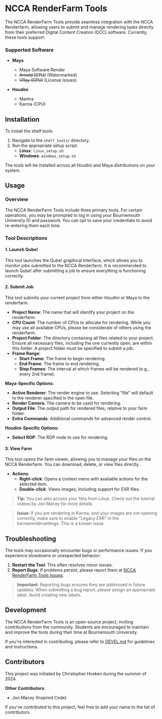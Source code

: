 # NCCA RenderFarm Tools

The NCCA RenderFarm Tools provide seamless integration with the NCCA Renderfarm, allowing users to submit and manage rendering tasks directly from their preferred Digital Content Creation (DCC) software. Currently, these tools support:

### Supported Software
- **Maya**
  - Maya Software Render
  - ~~Arnold (CPU)~~ (Watermarked)
  - ~~VRay (CPU)~~ (License Issues)

- **Houdini**
  - Mantra
  - Karma (CPU)

## Installation

To install the shelf tools:

1. Navigate to the `shelf_tools/` directory.
2. Run the appropriate setup script:
   - **Linux**: `linux_setup.sh`
   - **Windows**: `windows_setup.sh`

The tools will be installed across all Houdini and Maya distributions on your system.

## Usage

### Overview
The NCCA RenderFarm Tools include three primary tools. For certain operations, you may be prompted to log in using your Bournemouth University ID and password. You can opt to save your credentials to avoid re-entering them each time.

### Tool Descriptions

#### 1. Launch Qube!
This tool launches the Qube! graphical interface, which allows you to monitor jobs submitted to the NCCA Renderfarm. It is recommended to launch Qube! after submitting a job to ensure everything is functioning correctly.

#### 2. Submit Job
This tool submits your current project from either Houdini or Maya to the renderfarm.

- **Project Name**: The name that will identify your project on the renderfarm.
- **CPU Count**: The number of CPUs to allocate for rendering. While you may use all available CPUs, please be considerate of others using the renderfarm.
- **Project Folder**: The directory containing all files related to your project. Ensure all necessary files, including the one currently open, are within this folder. A project folder must be specified to submit a job.
- **Frame Range**:
  - **Start Frame**: The frame to begin rendering.
  - **End Frame**: The frame to end rendering.
  - **Step Frames**: The interval at which frames will be rendered (e.g., every 2nd frame).

**Maya-Specific Options:**

- **Active Renderer**: The render engine to use. Selecting "file" will default to the renderer specified in the open file.
- **Render Camera**: The camera to be used for rendering.
- **Output File**: The output path for rendered files, relative to your farm folder.
- **Extra Commands**: Additional commands for advanced render control.

**Houdini-Specific Options:**

- **Select ROP**: The ROP node to use for rendering.

#### 3. View Farm
This tool opens the farm viewer, allowing you to manage your files on the NCCA Renderfarm. You can download, delete, or view files directly.

- **Actions**:
  - **Right-click**: Opens a context menu with available actions for the selected item.
  - **Double-click**: Views images, including support for EXR files.

> **Tip:** You can also access your files from Linux. Check out the tutorial videos by Jon Macey for more details.

> **Issue:** If you are rendering in Karma, and your images are not opening correctly, make sure to enable "Legacy EXR" in the karmarendersettings. This is a known issue.

## Troubleshooting

The tools may occasionally encounter bugs or performance issues. If you experience slowdowns or unexpected behavior:

1. **Restart the Tool**: This often resolves minor issues.
2. **Report Bugs**: If problems persist, please report them at [NCCA RenderFarm Tools Issues](https://github.com/cjhosken/NCCARenderFarmTools/issues).

> **Important:** Reporting bugs ensures they are addressed in future updates. When submitting a bug report, please assign an appropriate label. Avoid creating new labels.

## Development

The NCCA RenderFarm Tools is an open-source project, inviting contributions from the community. Students are encouraged to maintain and improve the tools during their time at Bournemouth University.

If you're interested in contributing, please refer to [DEVEL.md](DEVEL.md) for guidelines and instructions.

## Contributors

This project was initiated by Christopher Hosken during the summer of 2024.

**Other Contributors**:
- Jon Macey (Inspired Code)

If you've contributed to this project, feel free to add your name to the list of contributors.